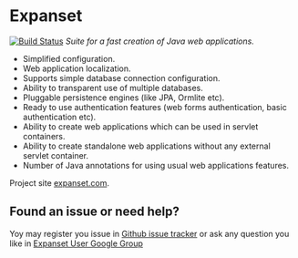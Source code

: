 Expanset
==========
[![Build Status](https://travis-ci.org/expanset/expanset.png?branch=master)](https://travis-ci.org/expanset/expanset)
*Suite for a fast creation of Java web applications.*

* Simplified configuration.
* Web application localization.
* Supports simple database connection configuration.
* Ability to transparent use of multiple databases.
* Pluggable persistence engines (like JPA, Ormlite etc).
* Ready to use authentication features (web forms authentication, basic authentication etc).
* Ability to create web applications which can be used in servlet containers.
* Ability to create standalone web applications without any external servlet container.
* Number of Java annotations for using usual web applications features.

Project site [expanset.com](https://expanset.com/).

Found an issue or need help?
---
Yoy may register you issue in [Github issue tracker](https://github.com/expanset/expanset/issues?state=open)
or ask any question you like in [Expanset User Google Group](https://groups.google.com/forum/#!forum/expanset-user)
